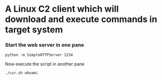 # A Linux C2 client which will download and execute commands in target system

### Start the web server in one pane
```
python -m SimpleHTTPServer 1234
```
Now execute the script in another pane 

```
./cur.sh whoami
```
